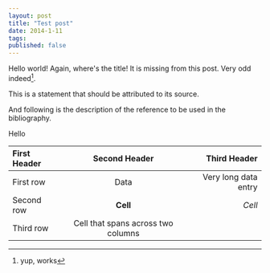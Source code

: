 ```yaml
---
layout: post
title: "Test post"
date: 2014-1-11
tags: 
published: false
---
```



Hello world! Again, where's the title! It is missing from this post. Very odd indeed[^test].

This is a statement that should be attributed to
its source.

And following is the description of the reference to be
used in the bibliography.

Hello 


| First Header  | Second Header | Third Header         |
| :------------ | :-----------: | -------------------: |
| First row     | Data          | Very long data entry |
| Second row    | **Cell**      | *Cell*               |
| Third row     | Cell that spans across two columns  ||



[^test]: yup, works
